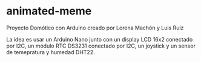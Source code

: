# animated-meme
Proyecto Domótico con Arduino creado por Lorena Machón y Luis Ruiz

La idea es usar un Arduino Nano junto con un display LCD 16x2 conectado por I2C, un módulo RTC DS3231 conectado por I2C, un  joystick y un sensor de temepratura y humedad DHT22.
